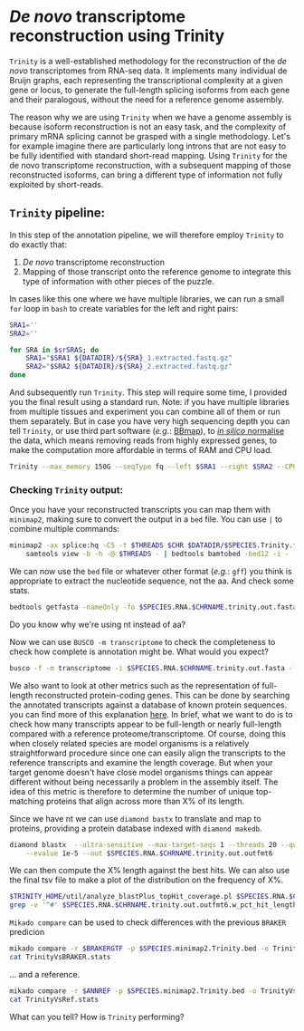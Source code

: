 # *De novo* transcriptome reconstruction using Trinity
`Trinity` is a well-established methodology for the reconstruction of the *de novo* transcriptomes from RNA-seq data. It implements many individual de Bruijn graphs, each representing the transcriptional complexity at a given gene or locus, to generate the full-length splicing isoforms from each gene and their paralogous, without the need for a reference genome assembly.

The reason why we are using `Trinity` when we have a genome assembly is because isoform reconstruction is not an easy task, and the complexity of primary mRNA splicing cannot be grasped with a single methodology. Let's for example imagine there are particularly long introns that are not easy to be fully identified with standard short-read mapping. Using `Trinity` for the de novo transcriptome reconstruction, with a subsequent mapping of those reconstructed isoforms, can bring a different type of information not fully exploited by short-reads.

## `Trinity` pipeline:
In this step of the annotation pipeline, we will therefore employ `Trinity` to do exactly that:
1. *De novo* transcriptome reconstruction
2. Mapping of those transcript onto the reference genome to integrate this type of information with other pieces of the puzzle.


In cases like this one where we have multiple libraries, we can run a small `for` loop in `bash` to create variables for the left and right pairs:
```bash
SRA1=''
SRA2=''

for SRA in $srSRAS; do
	SRA1="$SRA1 ${DATADIR}/${SRA}_1.extracted.fastq.gz"
	SRA2="$SRA2 ${DATADIR}/${SRA}_2.extracted.fastq.gz"
done
```

And subsequently run `Trinity`. This step will require some time, I provided you the final result using a standard run.
Note: if you have multiple libraries from multiple tissues and experiment you can combine all of them or run them separately. But in case you have very high sequencing depth you can tell `Trinity`, or use third part software (*e.g.*: [BBmap](https://jgi.doe.gov/data-and-tools/software-tools/bbtools/bb-tools-user-guide/bbmap-guide/)), to [*in silico* normalise](https://github.com/trinityrnaseq/trinityrnaseq/wiki/Trinity-Insilico-Normalization) the data, which means removing reads from highly expressed genes, to make the computation more affordable in terms of RAM and CPU load.
```bash
Trinity --max_memory 150G --seqType fq --left $SRA1 --right $SRA2 --CPU $THREADS --output $SPECIES.trinity --full_cleanup --bflyCPU $THREADS"
```


### Checking `Trinity` output:
Once you have your reconstructed transcripts you can map them with `minimap2`, making sure to convert the output in a `bed` file. You can use `|` to combine multiple commands:
```bash
minimap2 -ax splice:hq -C5 -t $THREADS $CHR $DATADIR/$SPECIES.Trinity.fasta.gz | samtools sort - | \
	samtools view -b -h -@ $THREADS - | bedtools bamtobed -bed12 -i - | awk '{ if ( $10 > 1 ) print $0 }' | awk '{ $4 = $4"."NR; print }' | sed 's/ /\t/g' > $SPECIES.minimap2.Trinity.bed
```

We can now use the `bed` file or whatever other format (*e.g.*: `gff`) you think is appropriate to extract the nucleotide sequence, not the aa. And check some stats.
```bash
bedtools getfasta -nameOnly -fo $SPECIES.RNA.$CHRNAME.trinity.out.fasta -fi $DATADIR/$SPECIES.$CHRNAME.fasta -bed $SPECIES.minimap2.Trinity.bed
```
Do you know why we're using nt instead of aa? 

Now we can use `BUSCO -m transcriptome` to check the completeness to check how complete is annotation might be. What would you expect?
```bash
busco -f -m transcriptome -i $SPECIES.RNA.$CHRNAME.trinity.out.fasta -f -o $SPECIES.RNA.$CHRNAME.trinity.Busco.$BUSCODB -l $BUSCODIR/$BUSCODB --cpu 20
```

We also want to look at other metrics such as the representation of full-length reconstructed protein-coding genes. This can be done by searching the annotated transcripts against a database of known protein sequences.
you can find more of this explanation [here](https://github.com/trinityrnaseq/trinityrnaseq/wiki/Counting-Full-Length-Trinity-Transcripts). In brief, what we want to do is to check how many transcripts appear to be full-length or nearly full-length compared with a reference proteome/transcriptome. Of course, doing this when closely related species are model organisms is a relatively straightforward procedure since one can easily align the transcripts to the reference transcripts and examine the length coverage. But when your target genome doesn't have close model organisms things can appear different without being necessarily a problem in the assembly itself. The idea of this metric is therefore to determine the number of unique top-matching proteins that align across more than X% of its length.

Since we have nt we can use `diamond bastx` to translate and map to proteins, providing a protein database indexed with `diamond makedb`.
```bash
diamond blastx  --ultra-sensitive --max-target-seqs 1 --threads 20 --query $SPECIES.RNA.$CHRNAME.trinity.out.fasta --outfmt 6 --db ${SWISSPROTDB} \
	--evalue 1e-5 --out $SPECIES.RNA.$CHRNAME.trinity.out.outfmt6
```

We can then compute the X% length against the best hits. We can also use the final tsv file to make a plot of the distribution on the frequency of X%.
```bash
$TRINITY_HOME/util/analyze_blastPlus_topHit_coverage.pl $SPECIES.RNA.$CHRNAME.trinity.out.outfmt6 $SPECIES.RNA.$CHRNAME.trinity.out.fasta ${SWISSPROTDB}.fasta
grep -v '^#' $SPECIES.RNA.$CHRNAME.trinity.out.outfmt6.w_pct_hit_length | sed 's/^/Trinity\t/' > $SPECIES.RNA.$CHRNAME.trinity.out.outfmt6.w_pct_hit_length.tsv
```

`Mikado compare` can be used to check differences with the previous `BRAKER` predicion 
```bash
mikado compare -r $BRAKERGTF -p $SPECIES.minimap2.Trinity.bed -o TrinityVsBRAKER
cat TrinityVsBRAKER.stats
```

... and a reference.
```bash
mikado compare -r $ANNREF -p $SPECIES.minimap2.Trinity.bed -o TrinityVsRef
cat TrinityVsRef.stats
```

What can you tell? How is `Trinity` performing?
